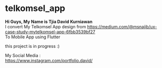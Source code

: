 # telkomsel_app

**Hi Guys, My Name is Tjia David Kurniawan <br>**
I convert My Telkomsel App design from https://medium.com/@msnajib/ux-case-study-mytelkomsel-app-6fbb3539bf27 <br>
To Mobile App using Flutter

this project is in progress :)

My Social Media : <br>
https://www.instagram.com/portfolio.david/
